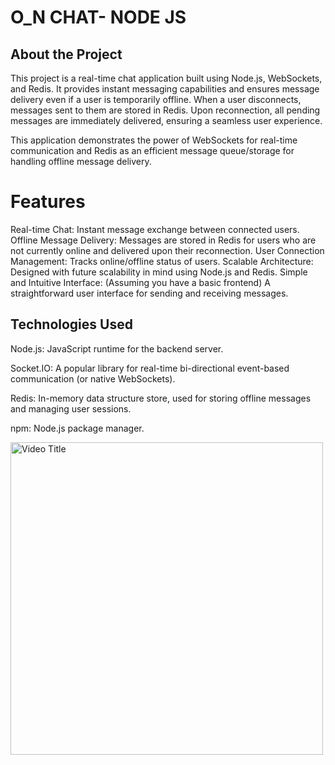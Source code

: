 # O_N CHAT- NODE JS

## About the Project
This project is a real-time chat application built using Node.js, WebSockets, and Redis. It provides instant messaging capabilities and ensures message delivery even if a user is temporarily offline. When a user disconnects, messages sent to them are stored in Redis. Upon reconnection, all pending messages are immediately delivered, ensuring a seamless user experience.

This application demonstrates the power of WebSockets for real-time communication and Redis as an efficient message queue/storage for handling offline message delivery.

# Features
Real-time Chat: Instant message exchange between connected users.
Offline Message Delivery: Messages are stored in Redis for users who are not currently online and delivered upon their reconnection.
User Connection Management: Tracks online/offline status of users.
Scalable Architecture: Designed with future scalability in mind using Node.js and Redis.
Simple and Intuitive Interface: (Assuming you have a basic frontend) A straightforward user interface for sending and receiving messages.


## Technologies Used
Node.js: JavaScript runtime for the backend server.

Socket.IO: A popular library for real-time bi-directional event-based communication (or native WebSockets).

Redis: In-memory data structure store, used for storing offline messages and managing user sessions.


npm: Node.js package manager.


<a href="https://youtu.be/jC8hcydk6_4">
  <img src="https://img.youtube.com/vi/jC8hcydk6_4/maxresdefault.jpg" alt="Video Title" width="500" />
</a>
